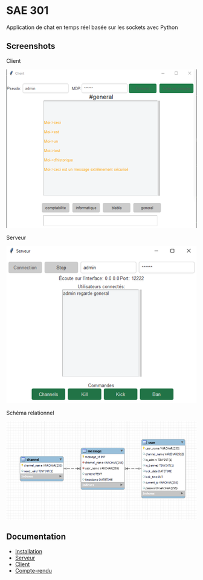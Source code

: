 
# SAE 301

Application de chat en temps réel basée sur les sockets avec Python

## Screenshots
Client

![App Screenshot](media/client.png)

Serveur

![App Screenshot](media/serveur.png)

Schéma relationnel

![App Screenshot](media/er_diagram.png)
## Documentation

* [Installation](media/Documentation_Installation.pdf)
* [Serveur](media/Documentation_Serveur.pdf)
* [Client](media/Documentation_Client.pdf)
* [Compte-rendu](media/Document_Réponse.pdf)
